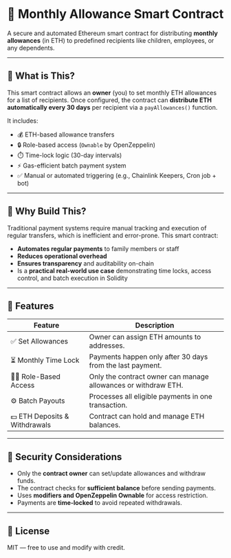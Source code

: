 # 💸 Monthly Allowance Smart Contract

A secure and automated Ethereum smart contract for distributing **monthly allowances** (in ETH) to predefined recipients like children, employees, or any dependents.

---

## 📌 What is This?

This smart contract allows an **owner** (you) to set monthly ETH allowances for a list of recipients. Once configured, the contract can **distribute ETH automatically every 30 days** per recipient via a `payAllowances()` function.

It includes:
- 💰 ETH-based allowance transfers
- 🔒 Role-based access (`Ownable` by OpenZeppelin)
- ⏱️ Time-lock logic (30-day intervals)
- ⚡ Gas-efficient batch payment system
- ✅ Manual or automated triggering (e.g., Chainlink Keepers, Cron job + bot)

---

## 🧠 Why Build This?

Traditional payment systems require manual tracking and execution of regular transfers, which is inefficient and error-prone. This smart contract:
- **Automates regular payments** to family members or staff
- **Reduces operational overhead**
- **Ensures transparency** and auditability on-chain
- Is a **practical real-world use case** demonstrating time locks, access control, and batch execution in Solidity

---

## 🚀 Features

| Feature                    | Description |
|---------------------------|-------------|
| ✅ Set Allowances          | Owner can assign ETH amounts to addresses. |
| ⏳ Monthly Time Lock       | Payments happen only after 30 days from the last payment. |
| 🧑‍💼 Role-Based Access     | Only the contract owner can manage allowances or withdraw ETH. |
| ⚙️ Batch Payouts           | Processes all eligible payments in one transaction. |
| 💵 ETH Deposits & Withdrawals | Contract can hold and manage ETH balances. |

---

## 🔐 Security Considerations

- Only the **contract owner** can set/update allowances and withdraw funds.
- The contract checks for **sufficient balance** before sending payments.
- Uses **modifiers and OpenZeppelin Ownable** for access restriction.
- Payments are **time-locked** to avoid repeated withdrawals.

---

## 📃 License

MIT — free to use and modify with credit.

